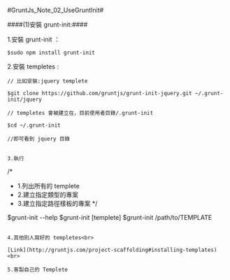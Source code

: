 #GruntJs_Note_02_UseGruntInit#

####(1)安裝 grunt-init:####

1.安裝 grunt-init ：
`````
$sudo npm install grunt-init 

`````
2.安裝 templetes :

`````
// 比如安裝:jquery templete

$git clone https://github.com/gruntjs/grunt-init-jquery.git ~/.grunt-init/jquery

// templetes 會被建立在，目前使用者目錄/.grunt-init

$cd ~/.grunt-init

//即可看到 jquery 目錄


3.執行

`````
/*
* 1.列出所有的 templete
* 2.建立指定類型的專案
* 3.建立指定路徑樣板的專案
*/

$grunt-init --help
$grunt-init [templete]
$grunt-init /path/to/TEMPLATE


`````

4.其他別人寫好的 templetes<br>

[Link](http://gruntjs.com/project-scaffolding#installing-templates)<br>

5.客製自己的 Templete
